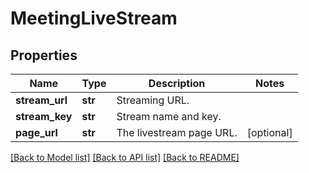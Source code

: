 # MeetingLiveStream

## Properties
Name | Type | Description | Notes
------------ | ------------- | ------------- | -------------
**stream_url** | **str** | Streaming URL. | 
**stream_key** | **str** | Stream name and key. | 
**page_url** | **str** | The livestream page URL. | [optional] 

[[Back to Model list]](../README.md#documentation-for-models) [[Back to API list]](../README.md#documentation-for-api-endpoints) [[Back to README]](../README.md)

